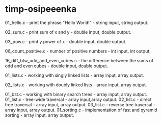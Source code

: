 # timp-osipeeenka
01_hello.c - print the phrase "Hello World!" - string input, string output.

02_sum.c - print sum of x and y - double input, double output.

03_pow.c - print y power of x - double input, double output.

06_count_positive.c - number of positive numbers - int input, int output.

16_diff_btw_odd_and_even_cubes.c - the difference between the sums of odd and even cubes - double input, double output.

01_lists.c - working with singly linked lists - array input, array output.

02_lists.c - working with doubly linked lists - arrae input, array output.

01_bst.c - working with binary search trees - array input, array output.
01_list.c - tree-wide traversal - array input,array output.
02_list.c - direct tree traversal - array input, array output.
03_list.c - reverse tree traversal - array input, array output.
01_sorting.c - implementation of fast and pyramid sorting - array input, array output.
